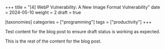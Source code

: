 +++
title = "[4] WebP Vulnerability: A New Image Format Vulnerability"
date = 2024-05-10
weight = 2
draft = true

[taxonomies]
categories = ["programming"]
tags = ["productivity"]
+++

Test content for the blog post to ensure draft status is working as expected. 

<!-- more -->

This is the rest of the content for the blog post. 